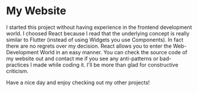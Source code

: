 # My Website

I started this project without having experience in the frontend development world. I choosed React because I read that the underlying concept is really similar to Flutter (instead of using Widgets you use Components). In fact there are no regrets over my decision. React allows you to enter the Web-Development World in an easy manner. 
You can check the source code of my website out and contact me if you see any anti-patterns or bad-practices I made while coding it. I'll be more than glad for constructive criticism.

Have a nice day and enjoy checking out my other projects! 
